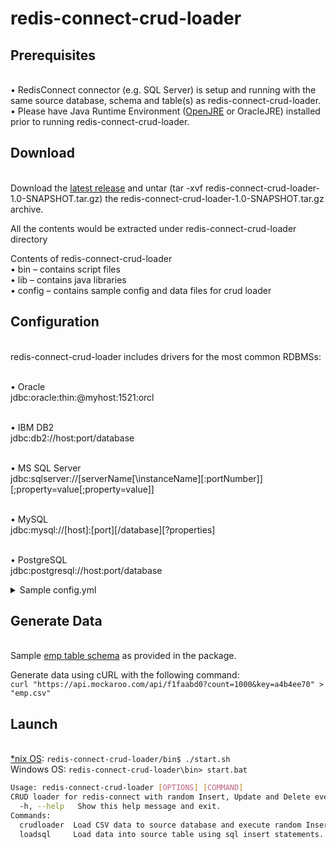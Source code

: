 # redis-connect-crud-loader

## Prerequisites

<br>• RedisConnect connector (e.g. SQL Server) is setup and running with the same source database, schema and table(s) as redis-connect-crud-loader.
<br>• Please have Java Runtime Environment ([OpenJRE](https://openjdk.java.net/install/) or OracleJRE) installed prior to running redis-connect-crud-loader.

## Download

<br>Download the [latest release](https://github.com/RedisLabs-Field-Engineering/redis-connect-crud-loader/releases/download/v1.0/redis-connect-crud-loader-1.0-SNAPSHOT.tar.gz) and untar (tar -xvf redis-connect-crud-loader-1.0-SNAPSHOT.tar.gz) the redis-connect-crud-loader-1.0-SNAPSHOT.tar.gz archive.

All the contents would be extracted under redis-connect-crud-loader directory

Contents of redis-connect-crud-loader
<br>•	bin – contains script files
<br>•	lib – contains java libraries
<br>•	config – contains sample config and data files for crud loader

## Configuration

<br>redis-connect-crud-loader includes drivers for the most common RDBMSs:

<br>• Oracle
<br>jdbc:oracle:thin:@myhost:1521:orcl

<br>• IBM DB2
<br>jdbc:db2://host:port/database

<br>• MS SQL Server
<br>jdbc:sqlserver://[serverName[\instanceName][:portNumber]][;property=value[;property=value]]

<br>• MySQL
<br>jdbc:mysql://[host]:[port][/database][?properties]

<br>• PostgreSQL
<br>jdbc:postgresql://host:port/database

<details><summary>Sample config.yml</summary>
<p>

#### Sample config.yml under redis-connect-crud-loader/config folder
```yml
connections:
  source:
    username: sa #DB user
    password: Redis@123 #DB password
    type: mssqlserver #this value can not be changed for mssqlserver
    jdbcUrl: "jdbc:sqlserver://127.0.0.1:1433;database=RedisLabsCDC"
    maximumPoolSize: 10 #This property controls the maximum size that the pool is allowed to reach, including both idle and in-use connections.
    minimumIdle: 2 #This property controls the maximum amount of time that a connection is allowed to sit idle in the pool. This setting only applies when minimumIdle is defined to be less than maximumPoolSize.
    tableName: dbo.emp #table name in schema.table format
    batchSize: 100 #batch size
    truncateBeforeLoad: true # default is true and the table won't be truncated before initial load. Applies to both crudloader and loadsql options.
    loadQueryFile: insert.sql #insert query for loadsql option
    csvFile: emp.csv #csv data with header to load (crudloader option)
    select: select.sql #select query for the continuous crud (crudloader option). To skip select, comment it out i.e. "select: #select.sql"
    updatedSelect: updatedSelect.sql #updated select query for the continuous crud.  To skip updatedSelect, comment it out i.e. "select: #updatedSelect.sql"
    update: update.sql #update query for the continuous crud (crudloader option). To skip update, comment it out i.e. "select: #update.sql"
    delete: delete.sql #delete query for the continuous crud (crudloader option). To skip delete, comment it out i.e. "select: #delete.sql"
    #loadQuery: "select * from dbo.emp" #This can be used instead of loadQueryFile property
    iteration: 100 #number of iterations to run (crudloader option)
```

</p>
</details>

## Generate Data

<br>Sample [emp table schema](https://www.mockaroo.com/f1faabd0) as provided in the package.

Generate data using cURL with the following command:
<br>`curl "https://api.mockaroo.com/api/f1faabd0?count=1000&key=a4b4ee70" > "emp.csv"`

## Launch

<br>[*nix OS](https://en.wikipedia.org/wiki/Unix-like):
`redis-connect-crud-loader/bin$ ./start.sh`
<br>Windows OS:
`redis-connect-crud-loader\bin> start.bat`

```bash
Usage: redis-connect-crud-loader [OPTIONS] [COMMAND]
CRUD loader for redis-connect with random Insert, Update and Delete events.
  -h, --help   Show this help message and exit.
Commands:
  crudloader  Load CSV data to source database and execute random Insert, Update and Delete events.
  loadsql     Load data into source table using sql insert statements.
```
